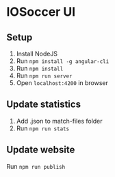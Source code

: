 # IOSoccer UI

## Setup
1. Install NodeJS
1. Run `npm install -g angular-cli`
1. Run `npm install`
1. Run `npm run server`
1. Open `localhost:4200` in browser

## Update statistics
1. Add .json to match-files folder
1. Run `npm run stats`

## Update website
Run `npm run publish`